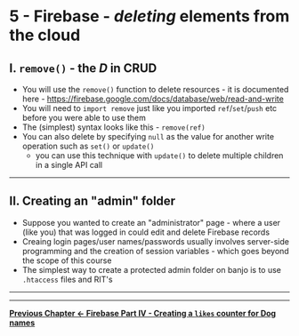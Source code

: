 # 5 - Firebase - *deleting* elements from the cloud

## I. `remove()` - the *D* in CRUD
- You will use the `remove()` function to delete resources - it is documented here - https://firebase.google.com/docs/database/web/read-and-write
- You will need to `import remove` just like you imported `ref`/`set`/`push` etc before you were able to use them
- The (simplest) syntax looks like this - `remove(ref)`
- You can also delete by specifying `null` as the value for another write operation such as `set()` or `update()`
  - you can use this technique with `update()` to delete multiple children in a single API call

<hr>

## II. Creating an "admin" folder

- Suppose you wanted to create an "administrator" page - where a user (like you) that was logged in could edit and delete Firebase records
- Creaing login pages/user names/passwords usually involves server-side programming and the creation of session variables - which goes beyond the scope of this course
- The simplest way to create a protected admin folder on banjo is to use `.htaccess` files and RIT's 



<hr><hr>

**[Previous Chapter <- Firebase Part IV - Creating a `likes` counter for Dog names](firebase-4.md)**
